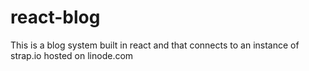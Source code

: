 # react-blog

This is a blog system built in react and that connects to an instance of strap.io hosted on linode.com
